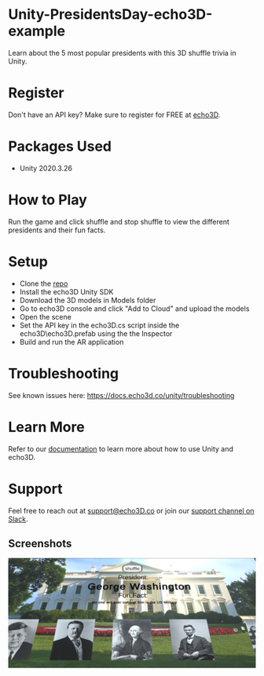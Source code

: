 # Unity-PresidentsDay-echo3D-example
Learn about the 5 most popular presidents with this 3D shuffle trivia in Unity.

# Register
Don't have an API key? Make sure to register for FREE at [echo3D](https://console.echo3D.co/#/auth/register).

# Packages Used
* Unity 2020.3.26

# How to Play
Run the game and click shuffle and stop shuffle to view the different presidents and their fun facts.

# Setup

* Clone the [repo](https://github.com/ibbykhazanchi/echo3D-presidents-day-demo.git)
* Install the echo3D Unity SDK
* Download the 3D models in Models folder 
* Go to echo3D console and click "Add to Cloud" and upload the models
* Open the scene
* Set the API key in the echo3D.cs script inside the echo3D\echo3D.prefab using the the Inspector
* Build and run the AR application

# Troubleshooting
See known issues here: https://docs.echo3d.co/unity/troubleshooting

# Learn More
Refer to our [documentation](https://docs.echo3D.co/unity/) to learn more about how to use Unity and echo3D.
# Support
Feel free to reach out at [support@echo3D.co](mailto:support@echo3D.co) or join our [support channel on Slack](https://go.echo3D.co/join).

## Screenshots
![Screenshot](screenshot.png)
